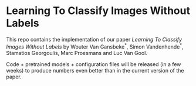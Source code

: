 # Learning To Classify Images Without Labels

This repo contains the implementation of our paper _Learning To Classify Images Without Labels_ by Wouter Van Gansbeke<sup>\*</sup>, Simon Vandenhende<sup>\*</sup>, Stamatios Georgoulis, Marc Proesmans and Luc Van Gool.

Code + pretrained models + configuration files will be released (in a few weeks) to produce numbers even better than in the current version of the paper. 

